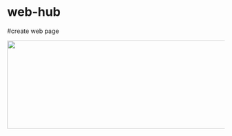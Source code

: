 # web-hub
#create web page 
<html xmlns="http://www.w3.org/1999/xhtml">
<head>
<meta http-equiv="Content-Type" content="text/html; charset=utf-8" />
<title>Hello world</title>
</head>

<body leftmargin="0" topmargin="0" marginwidth="0" marginheight="0">
<img src="banner-h.jpg" alt="" width="800" height="205"/>
</body>
</html>
